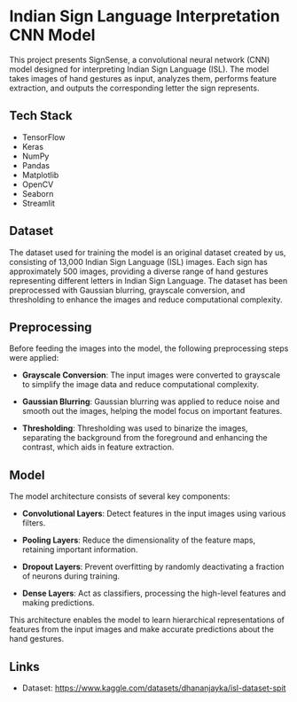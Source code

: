 # Indian Sign Language Interpretation CNN Model

This project presents SignSense, a convolutional neural network (CNN) model designed for interpreting Indian Sign Language (ISL). The model takes images of hand gestures as input, analyzes them, performs feature extraction, and outputs the corresponding letter the sign represents.

## Tech Stack

- TensorFlow
- Keras
- NumPy
- Pandas
- Matplotlib
- OpenCV
- Seaborn
- Streamlit

## Dataset

The dataset used for training the model is an original dataset created by us, consisting of 13,000 Indian Sign Language (ISL) images. Each sign has approximately 500 images, providing a diverse range of hand gestures representing different letters in Indian Sign Language. The dataset has been preprocessed with Gaussian blurring, grayscale conversion, and thresholding to enhance the images and reduce computational complexity.

## Preprocessing

Before feeding the images into the model, the following preprocessing steps were applied:

- **Grayscale Conversion**: The input images were converted to grayscale to simplify the image data and reduce computational complexity.
  
- **Gaussian Blurring**: Gaussian blurring was applied to reduce noise and smooth out the images, helping the model focus on important features.
  
- **Thresholding**: Thresholding was used to binarize the images, separating the background from the foreground and enhancing the contrast, which aids in feature extraction.

## Model

The model architecture consists of several key components:

- **Convolutional Layers**: Detect features in the input images using various filters.
  
- **Pooling Layers**: Reduce the dimensionality of the feature maps, retaining important information.
  
- **Dropout Layers**: Prevent overfitting by randomly deactivating a fraction of neurons during training.
  
- **Dense Layers**: Act as classifiers, processing the high-level features and making predictions.

This architecture enables the model to learn hierarchical representations of features from the input images and make accurate predictions about the hand gestures.


## Links

- Dataset: https://www.kaggle.com/datasets/dhananjayka/isl-dataset-spit


